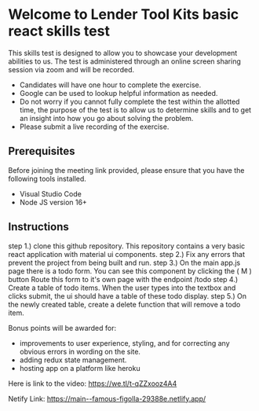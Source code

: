 # Welcome to Lender Tool Kits basic react skills test

This skills test is designed to allow you to showcase your development abilities to us. The test is administered through an online screen sharing session via zoom and will be recorded. 

* Candidates will have one hour to complete the exercise. 
* Google can be used to lookup helpful information as needed.
* Do not worry if you cannot fully complete the test within the allotted time, the purpose of the test is to allow us to determine skills and to get an insight into how you go about solving the problem.
* Please submit a live recording of the exercise.

## Prerequisites

Before joining the meeting link provided, please ensure that you have the following tools installed.

* Visual Studio Code
* Node JS version 16+

## Instructions

step 1.) clone this github repository. This repository contains a very basic react application with material ui components.
step 2.) Fix any errors that prevent the project from being built and run.
step 3.) On the main app.js page there is a todo form. You can see this component by clicking the ( M ) button Route this form to it's own page with the endpoint /todo
step 4.) Create a table of todo items. When the user types into the textbox and clicks submit, the ui should have a table of these todo display.
step 5.) On the newly created table, create a delete function that will remove a todo item.

Bonus points will be awarded for:
  * improvements to user experience, styling, and for correcting any obvious errors in wording on the site.
  * adding redux state management.
  * hosting app on a platform like heroku


Here is link to the video: https://we.tl/t-qZZxooz4A4

Netify Link: https://main--famous-figolla-29388e.netlify.app/


